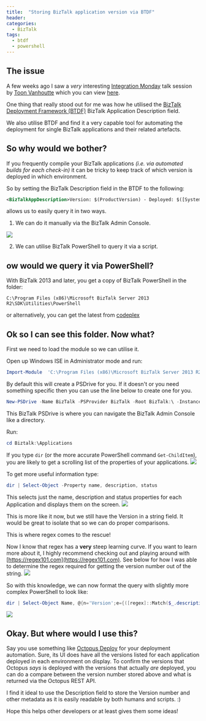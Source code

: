 ```yaml
---
title:  "Storing BizTalk application version via BTDF"
header:
categories: 
  - BizTalk
tags:
  - btdf
  - powershell
---
```

## The issue
A few weeks ago I saw a _very_ interesting [Integration Monday](http://www.integrationusergroup.com) talk session by [Toon Vanhoutte](http://www.codit.eu/blog/authors/toon-vanhoutte/) which you can view [here](http://www.integrationusergroup.com/?event=biztalk-alm).

One thing that really stood out for me was how he utilised the [BizTalk Deployment Framework (BTDF)](https://biztalkdeployment.codeplex.com) BizTalk Application Description field.

We also utilise BTDF and find it a very capable tool for automating the deployment for single BizTalk applications and their related artefacts. 

## So why would we bother?
If you frequently compile your BizTalk applications _(i.e. via automated builds for each check-in)_ it can be tricky to keep track of which version is deployed in which environment.

So by setting the BizTalk Description field in the BTDF to the following:

```xml
<BizTalkAppDescription>Version: $(ProductVersion) - Deployed: $([System.DateTime]::Now.ToString("dd-MM-yyyy HH:mm:ss"))</BizTalkAppDescription>
```
allows us to easily query it in two ways. 

1) We can do it manually via the BizTalk Admin Console.

![](https://mcblogfiles.blob.core.windows.net/images/2015/09/image001.png)

2) We can utilise BizTalk PowerShell to query it via a script.

## ow would we query it via PowerShell?
With BizTalk 2013 and later, you get a copy of BizTalk PowerShell in the folder:

`C:\Program Files (x86)\Microsoft BizTalk Server 2013 R2\SDK\Utilities\PowerShell`

or alternatively, you can get the latest from [codeplex](http://psbiztalk.codeplex.com/)

## Ok so I can see this folder. Now what?
First we need to load the module so we can utilise it.

Open up Windows ISE in Administrator mode and run:

```powershell
Import-Module  'C:\Program Files (x86)\Microsoft BizTalk Server 2013 R2\SDK\Utilities\PowerShell\BizTalkFactory.PowerShell.Extensions.dll'
``` 

By default this will create a PSDrive for you. If it doesn't or you need something specific then you can use the line below to create one for you.

```powershell
New-PSDrive -Name BizTalk -PSProvider BizTalk -Root BizTalk:\ -Instance . -Database BizTalkMgmtDb -Scope Global 
```

This BizTalk PSDrive is where you can navigate the BizTalk Admin Console like a directory. 

Run:

```powershell
cd Biztalk:\Applications
```

If you type `dir` (or the more accurate PowerShell command `Get-ChildItem`), you are likely to get a scrolling list of the properties of your applications. 
![](https://mcblogfiles.blob.core.windows.net/images/2015/09/2015-09-29_21-58-33.png)

To get more useful information type:
 
```powershell
dir | Select-Object -Property name, description, status
```

This selects just the name, description and status properties for each Application and displays them on the screen.
![](https://mcblogfiles.blob.core.windows.net/images/2015/09/2015-09-29_22-01-45_01-1.png)

This is more like it now, but we still have the Version in a string field. It would be great to isolate that so we can do proper comparisons.

This is where regex comes to the rescue!

Now I know that regex has a **very** steep learning curve.  If you want to learn more about it, I highly recommend checking out and playing around with [https://regex101.com](https://regex101.com).
See below for how I was able to determine the regex required for getting the version number out of the string.
![](https://mcblogfiles.blob.core.windows.net/images/2015/09/image008.png)

So with this knowledge, we can now format the query with slightly more complex PowerShell to look like:

```powershell
dir | Select-Object Name, @{n='Version';e={([regex]::Match($_.description, '\d+.\d+.\d+.\d+')).Value }},status
```

![](https://mcblogfiles.blob.core.windows.net/images/2015/09/2015-09-29_22-03-39.png)

## Okay. But where would I use this?
Say you use something like [Octopus Deploy](https://octopus.com) for your deployment automation. Sure, its UI does have all the versions listed for each application deployed in each environment on display. To confirm the versions that Octopus _says_ is deployed with the versions that actually _are_ deployed, you can do a compare between the version number stored above and what is returned via the Octopus REST API.

I find it ideal to use the Description field to store the Version number and other metadata as it is easily readable by both humans and scripts. :)

Hope this helps other developers or at least gives them some ideas!